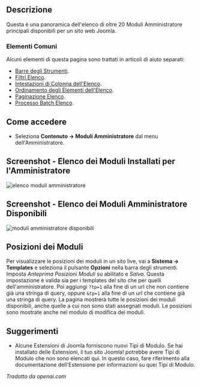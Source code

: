 <!-- Filename: Help4.x:Extensions_Modules_Administrator / Display title: Moduli (Amministratore) -->

## Descrizione

Questa è una panoramica dell'elenco di oltre 20 Moduli Amministratore principali
disponibili per un sito web Joomla.

### Elementi Comuni

Alcuni elementi di questa pagina sono trattati in articoli di aiuto separati:

* [Barre degli Strumenti](jdocmanual?article=help/common-elements/toolbars).
* [Filtri Elenco](jdocmanual?article=help/common-elements/list-filters).
* [Intestazioni di Colonna dell'Elenco](jdocmanual?article=help/common-elements/list-column-headers).
* [Ordinamento degli Elementi dell'Elenco](jdocmanual?article=help/common-elements/list-ordering).
* [Paginazione Elenco](jdocmanual?article=help/common-elements/list-pagination).
* [Processo Batch Elenco](jdocmanual?article=help/common-elements/list-batch-process).

## Come accedere

- Seleziona **Contenuto → Moduli Amministratore** dal menu dell'Amministratore.

## Screenshot - Elenco dei Moduli Installati per l'Amministratore

![elenco moduli amministratore](../../../it/images/modules-admin/modules-administrator-list.png)

## Screenshot - Elenco dei Moduli Amministratore Disponibili

![moduli amministratore disponibili](../../../it/images/modules-admin/modules-administrator-available.png)

## Posizioni dei Moduli

Per visualizzare le posizioni dei moduli in un sito live, vai a **Sistema → Templates** e seleziona il pulsante **Opzioni** nella barra degli strumenti. Imposta *Anteprima Posizioni Moduli* su abilitato e *Salva*. Questa impostazione è valida sia per i templates del sito che per quelli dell'amministratore. Poi aggiungi `?tp=1` alla fine di un url che non contiene già una stringa di query, oppure `&tp=1` alla fine di un url che contiene già una stringa di query. La pagina mostrerà tutte le posizioni dei moduli disponibili, anche quelle a cui non sono stati assegnati moduli. Le posizioni sono mostrate anche nel modulo di modifica dei moduli.

## Suggerimenti

- Alcune Estensioni di Joomla forniscono nuovi Tipi di Modulo. Se hai installato
  delle Estensioni, il tuo sito Joomla! potrebbe avere Tipi di Modulo che non sono
  elencati qui. In questo caso, fare riferimento alla documentazione dell'Estensione
  per informazioni su quei Tipi di Modulo.

*Tradotto da openai.com*

